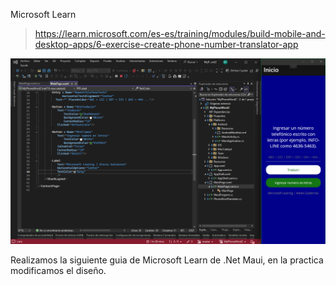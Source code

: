 Microsoft Learn
>https://learn.microsoft.com/es-es/training/modules/build-mobile-and-desktop-apps/6-exercise-create-phone-number-translator-app

![PHONEWORD](https://github.com/AlexSystem19/MyPhoneWord2/blob/master/Captura%20de%20pantalla%202024-08-21%20193625.png)

Realizamos la siguiente guia de Microsoft Learn de .Net Maui, en la practica modificamos el diseño.
